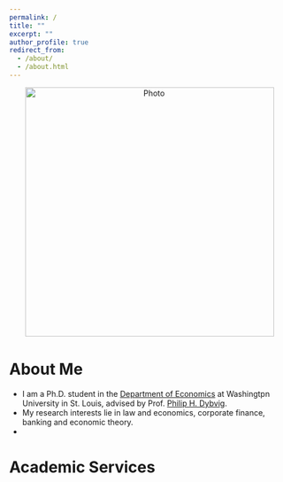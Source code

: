 ```yaml
---
permalink: /
title: ""
excerpt: ""
author_profile: true
redirect_from: 
  - /about/
  - /about.html
---
```


<p align="center">
  <img src="https://xinyuhou94.github.io/files/xinyu.png?raw=true" alt="Photo" style="width: 450px;"/> 
</p>

# About Me
* I am a Ph.D. student in the [Department of Economics](https://economics.wustl.edu/) at Washingtpn University in St. Louis, advised by Prof. [Philip H. Dybvig](https://dybfin.wustl.edu/).
* My research interests lie in law and economics, corporate finance, banking and economic theory.
* 


# Academic Services

